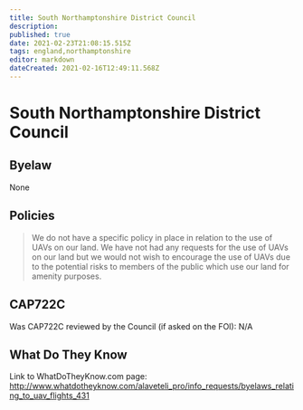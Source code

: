 ```yaml
---
title: South Northamptonshire District Council
description: 
published: true
date: 2021-02-23T21:08:15.515Z
tags: england,northamptonshire
editor: markdown
dateCreated: 2021-02-16T12:49:11.568Z
---
```


# South Northamptonshire District Council

## Byelaw
None

## Policies
> We do not have a specific policy in place in relation to the use of UAVs on our land. We have not had any requests for the use of UAVs on our land but we would not wish to encourage the use of UAVs due to the potential risks to members of the public which use our land for amenity purposes.

## CAP722C

Was CAP722C reviewed by the Council (if asked on the FOI): N/A

## What Do They Know

Link to WhatDoTheyKnow.com page:
http://www.whatdotheyknow.com/alaveteli_pro/info_requests/byelaws_relating_to_uav_flights_431

